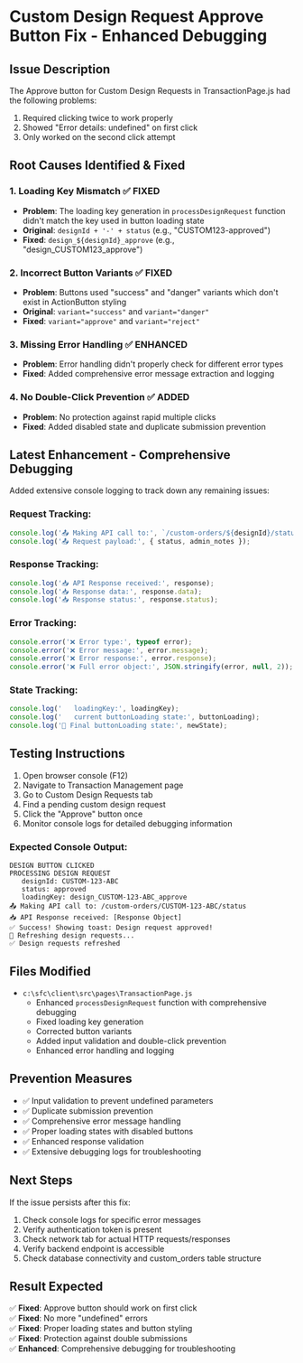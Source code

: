 # Custom Design Request Approve Button Fix - Enhanced Debugging

## Issue Description
The Approve button for Custom Design Requests in TransactionPage.js had the following problems:
1. Required clicking twice to work properly
2. Showed "Error details: undefined" on first click
3. Only worked on the second click attempt

## Root Causes Identified & Fixed

### 1. Loading Key Mismatch ✅ FIXED
- **Problem**: The loading key generation in `processDesignRequest` function didn't match the key used in button loading state
- **Original**: `designId + '-' + status` (e.g., "CUSTOM123-approved")
- **Fixed**: `design_${designId}_approve` (e.g., "design_CUSTOM123_approve")

### 2. Incorrect Button Variants ✅ FIXED
- **Problem**: Buttons used "success" and "danger" variants which don't exist in ActionButton styling
- **Original**: `variant="success"` and `variant="danger"`
- **Fixed**: `variant="approve"` and `variant="reject"`

### 3. Missing Error Handling ✅ ENHANCED
- **Problem**: Error handling didn't properly check for different error types
- **Fixed**: Added comprehensive error message extraction and logging

### 4. No Double-Click Prevention ✅ ADDED
- **Problem**: No protection against rapid multiple clicks
- **Fixed**: Added disabled state and duplicate submission prevention

## Latest Enhancement - Comprehensive Debugging

Added extensive console logging to track down any remaining issues:

### Request Tracking:
```javascript
console.log('📤 Making API call to:', `/custom-orders/${designId}/status`);
console.log('📤 Request payload:', { status, admin_notes });
```

### Response Tracking:
```javascript
console.log('📥 API Response received:', response);
console.log('📥 Response data:', response.data);
console.log('📥 Response status:', response.status);
```

### Error Tracking:
```javascript
console.error('❌ Error type:', typeof error);
console.error('❌ Error message:', error.message);
console.error('❌ Error response:', error.response);
console.error('❌ Full error object:', JSON.stringify(error, null, 2));
```

### State Tracking:
```javascript
console.log('   loadingKey:', loadingKey);
console.log('   current buttonLoading state:', buttonLoading);
console.log('📝 Final buttonLoading state:', newState);
```

## Testing Instructions

1. Open browser console (F12)
2. Navigate to Transaction Management page
3. Go to Custom Design Requests tab
4. Find a pending custom design request
5. Click the "Approve" button once
6. Monitor console logs for detailed debugging information

### Expected Console Output:
```
DESIGN BUTTON CLICKED
PROCESSING DESIGN REQUEST
   designId: CUSTOM-123-ABC
   status: approved
   loadingKey: design_CUSTOM-123-ABC_approve
📤 Making API call to: /custom-orders/CUSTOM-123-ABC/status
📥 API Response received: [Response Object]
✅ Success! Showing toast: Design request approved!
🔄 Refreshing design requests...
✅ Design requests refreshed
```

## Files Modified
- `c:\sfc\client\src\pages\TransactionPage.js`
  - Enhanced `processDesignRequest` function with comprehensive debugging
  - Fixed loading key generation
  - Corrected button variants
  - Added input validation and double-click prevention
  - Enhanced error handling and logging

## Prevention Measures
- ✅ Input validation to prevent undefined parameters
- ✅ Duplicate submission prevention
- ✅ Comprehensive error message handling
- ✅ Proper loading states with disabled buttons
- ✅ Enhanced response validation
- ✅ Extensive debugging logs for troubleshooting

## Next Steps
If the issue persists after this fix:
1. Check console logs for specific error messages
2. Verify authentication token is present
3. Check network tab for actual HTTP requests/responses
4. Verify backend endpoint is accessible
5. Check database connectivity and custom_orders table structure

## Result Expected
✅ **Fixed**: Approve button should work on first click  
✅ **Fixed**: No more "undefined" errors  
✅ **Fixed**: Proper loading states and button styling  
✅ **Fixed**: Protection against double submissions  
✅ **Enhanced**: Comprehensive debugging for troubleshooting
